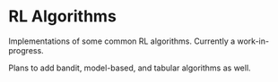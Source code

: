 # RL Algorithms

Implementations of some common RL algorithms. Currently a work-in-progress.

Plans to add bandit, model-based, and tabular algorithms as well.
